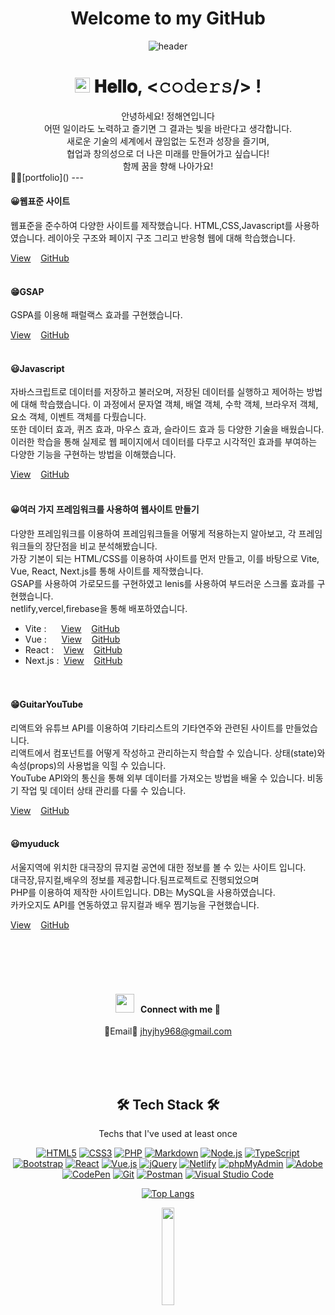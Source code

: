 <h1 align="center">
  Welcome to my GitHub
</h1>
<div align="center">
  
![header](https://capsule-render.vercel.app/api?type=waving&color=gradient&height=250&section=header&text=hey,i'm_haeyeon&fontSize=90)
</div>
<h1 align="center">
  <a target="_blank">
    <img src="https://github.com/JayantGoel001/JayantGoel001/blob/master/GIF/Earth.gif" width="24px" style="max-width:100%;">
  </a>
  𝐇𝐞𝐥𝐥𝐨, &lt;𝚌𝚘𝚍𝚎𝚛𝚜/&gt; !
</h1>
<div align="center">
안녕하세요! 정해연입니다<br>
어떤 일이라도 노력하고 즐기면 그 결과는 빛을 바란다고 생각합니다.<br>
새로운 기술의 세계에서 끊임없는 도전과 성장을 즐기며,<br>
협업과 창의성으로 더 나은 미래를 만들어가고 싶습니다!<br>
함께 꿈을 향해 나아가요!
</div>
📌📌[portfolio]()
---
<h4>😀웹표준 사이트</h4>
웹표준을 준수하여 다양한 사이트를 제작했습니다. HTML,CSS,Javascript를 사용하였습니다. 레이아웃 구조와 페이지 구조 그리고 반응형 웹에 대해 학습했습니다.

[View](https://jeong202.github.io/web-standard/)&nbsp;&nbsp;&nbsp;&nbsp;[GitHub](https://github.com/jeong202/web-standard)
<br><br>

<h4>😁GSAP</h4>
GSPA를 이용해 패럴랙스 효과를 구현했습니다.

[View](http://jhyjhy968.dothome.co.kr/javascript/gsap/gsap01.html)&nbsp;&nbsp;&nbsp;&nbsp;[GitHub](https://github.com/jeong202/gsap)
<br><br>

<h4>😃Javascript</h4>
자바스크립트로 데이터를 저장하고 불러오며, 저장된 데이터를 실행하고 제어하는 방법에 대해 학습했습니다. 이 과정에서 문자열 객체, 배열 객체, 수학 객체, 브라우저 객체, 요소 객체, 이벤트 객체를 다뤘습니다.<br>
또한 데이터 효과, 퀴즈 효과, 마우스 효과, 슬라이드 효과 등 다양한 기술을 배웠습니다. 이러한 학습을 통해 실제로 웹 페이지에서 데이터를 다루고 시각적인 효과를 부여하는 다양한 기능을 구현하는 방법을 이해했습니다.<br>

[View](https://jeong202.github.io/js/)&nbsp;&nbsp;&nbsp;&nbsp;[GitHub](https://github.com/jeong202/js)
<br><br>

<h4>😀여러 가지 프레임워크를 사용하여 웹사이트 만들기</h4>
다양한 프레임워크를 이용하여 프레임워크들을 어떻게 적용하는지 알아보고, 각 프레임워크들의 장단점을 비교 분석해봤습니다.<br>
가장 기본이 되는 HTML/CSS를 이용하여 사이트를 먼저 만들고, 이를 바탕으로 Vite, Vue, React, Next.js를 통해 사이트를 제작했습니다.<br>
GSAP를 사용하여 가로모드를 구현하였고 lenis를 사용하여 부드러운 스크롤 효과를 구현했습니다.<br>
netlify,vercel,firebase을 통해 배포하였습니다.


- Vite :&nbsp;&nbsp;&nbsp;&nbsp;&nbsp;&nbsp;[View](https://vite-project-2023hae.netlify.app/)&nbsp;&nbsp;&nbsp;&nbsp;[GitHub](https://github.com/jeong202/vite-project)<br>
- Vue :&nbsp;&nbsp;&nbsp;&nbsp;&nbsp;&nbsp;[View](https://vue-project2-ten.vercel.app/)&nbsp;&nbsp;&nbsp;&nbsp;[GitHub](https://github.com/jeong202/vue-project2)<br>
- React :&nbsp;&nbsp;&nbsp;&nbsp;[View](https://jeong202.github.io/js/)&nbsp;&nbsp;&nbsp;&nbsp;[GitHub](https://react-site2023.web.app/)<br>
- Next.js :&nbsp;&nbsp;[View](https://nextjs-project-kappa-one.vercel.app/)&nbsp;&nbsp;&nbsp;&nbsp;[GitHub](https://github.com/jeong202/nextjs-project)<br>
<br><br>

<h4>😁GuitarYouTube</h4>
리액트와 유튜브 API를 이용하여 기타리스트의 기타연주와 관련된 사이트를 만들었습니다.<br>
리액트에서 컴포넌트를 어떻게 작성하고 관리하는지 학습할 수 있습니다. 상태(state)와 속성(props)의 사용법을 익힐 수 있습니다.<br>
YouTube API와의 통신을 통해 외부 데이터를 가져오는 방법을 배울 수 있습니다. 비동기 작업 및 데이터 상태 관리를 다룰 수 있습니다.<br>

[View](https://youtubeproject2023.netlify.app/)&nbsp;&nbsp;&nbsp;&nbsp;[GitHub](https://github.com/jeong202/youtube-project2)
<br><br>

<h4>😃myuduck</h4>
서울지역에 위치한 대극장의 뮤지컬 공연에 대한 정보를 볼 수 있는 사이트 입니다.<br>
대극장,뮤지컬,배우의 정보를 제공합니다.팀프로젝트로 진행되었으며<br>
PHP를 이용하여 제작한 사이트입니다. DB는 MySQL을 사용하였습니다.<br>
카카오지도 API를 연동하였고 뮤지컬과 배우 찜기능을 구현했습니다.

[View](http://jhyjhy968.dothome.co.kr/myuduck/main/main.php)&nbsp;&nbsp;&nbsp;&nbsp;[GitHub](https://github.com/jeong202/myuduck)
<br><br>



<br/>
<br/>
<br/>
<div align="center">

</div>
<h4 align="center" > <img src="https://media.giphy.com/media/iY8CRBdQXODJSCERIr/giphy.gif" width="30" height="30" style="margin-right: 10px;">Connect with me 🤝 </h4>   
<div align="center">
  
📧Email📧
jhyjhy968@gmail.com
</div>
<br/>
<br/>
<br/>


<h2 align="center">🛠 Tech Stack 🛠</h2>
<p align="center">Techs that I've used at least once</p>
 <p align="center">
  <a href="#"><img alt="HTML5" src="https://img.shields.io/badge/HTML5-E34F26?logo=HTML5&logoColor=white"></a>
  <a href="#"><img alt="CSS3" src="https://img.shields.io/badge/CSS3-1572B6?logo=CSS3&logoColor=white"></a>
  <a href="#"><img alt="PHP" src="https://img.shields.io/badge/PHP-777BB4?logo=PHP&logoColor=white"></a>
  <a href="#"><img alt="Markdown" src="https://img.shields.io/badge/Markdown-000?logo=Markdown&logoColor=white"></a>
  <a href="#"><img alt="Node.js" src="https://img.shields.io/badge/Node.js-339933?logo=Node.js&logoColor=white"></a>
  <a href="#"><img alt="TypeScript" src="https://img.shields.io/badge/TypeScript-3178C6?logo=TypeScript&logoColor=white"></a>
  <a href="#"><img alt="Bootstrap" src="https://img.shields.io/badge/Bootstrap-7952B3?logo=Bootstrap&logoColor=white"></a>
  <a href="#"><img alt="React" src="https://img.shields.io/badge/React-61DAFB?logo=React&logoColor=white"></a>
  <a href="#"><img alt="Vue.js" src="https://img.shields.io/badge/Vue.js-4FC08D?logo=Vue.js&logoColor=white"></a>
  <a href="#"><img alt="jQuery" src="https://img.shields.io/badge/jQuery-0769AD?logo=jQuery&logoColor=white"></a>
  <a href="#"><img alt="Netlify" src="https://img.shields.io/badge/Netlify-00C7B7?logo=Netlify&logoColor=white"></a>
  <a href="#"><img alt="phpMyAdmin" src="https://img.shields.io/badge/phpMyAdmin-6C78AF?logo=phpMyAdmin&logoColor=white"></a>
  <a href="#"><img alt="Adobe" src="https://img.shields.io/badge/Adobe-FF0000?logo=Adobe&logoColor=white"></a>
  <a href="#"><img alt="CodePen" src="https://img.shields.io/badge/CodePen-000?logo=CodePen&logoColor=white"></a>
  <a href="#"><img alt="Git" src="https://img.shields.io/badge/Git-F05032?logo=Git&logoColor=white"></a>
  <a href="#"><img alt="Postman" src="https://img.shields.io/badge/Postman-FF6C37?logo=Postman&logoColor=white"></a>
  <a href="#"><img alt="Visual Studio Code" src="https://img.shields.io/badge/Visual Studio Code-007ACC?logo=Visual Studio Code&logoColor=white"></a>
  </p>







  








<div align="center">
  
  [![Top Langs](https://github-readme-stats.vercel.app/api/top-langs/?username=jeong202&layout=compact)](https://github.com/anuraghazra/github-readme-stats)
</div>
<div align="center">
  
 <img src="https://media.giphy.com/media/jpVnC65DmYeyRL4LHS/giphy.gif" width="20%">
</div>






